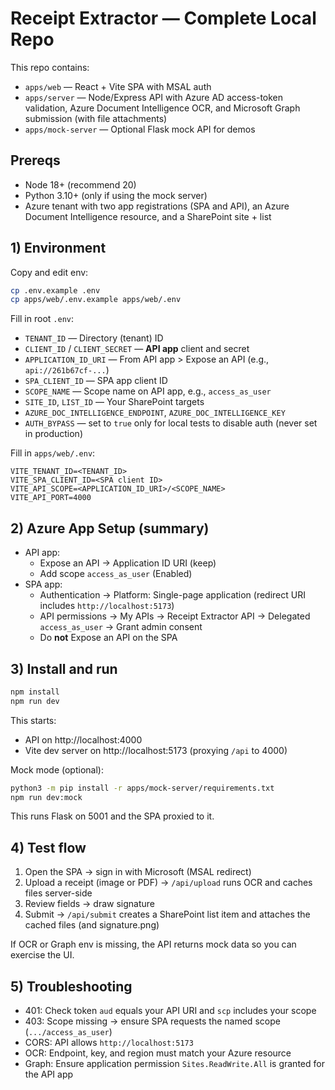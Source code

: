 # Receipt Extractor — Complete Local Repo

This repo contains:
- `apps/web` — React + Vite SPA with MSAL auth
- `apps/server` — Node/Express API with Azure AD access-token validation, Azure Document Intelligence OCR, and Microsoft Graph submission (with file attachments)
- `apps/mock-server` — Optional Flask mock API for demos

## Prereqs
- Node 18+ (recommend 20)
- Python 3.10+ (only if using the mock server)
- Azure tenant with two app registrations (SPA and API), an Azure Document Intelligence resource, and a SharePoint site + list

## 1) Environment
Copy and edit env:
```bash
cp .env.example .env
cp apps/web/.env.example apps/web/.env
```
Fill in root `.env`:
- `TENANT_ID` — Directory (tenant) ID
- `CLIENT_ID` / `CLIENT_SECRET` — **API app** client and secret
- `APPLICATION_ID_URI` — From API app > Expose an API (e.g., `api://261b67cf-...`)
- `SPA_CLIENT_ID` — SPA app client ID
- `SCOPE_NAME` — Scope name on API app, e.g., `access_as_user`
- `SITE_ID`, `LIST_ID` — Your SharePoint targets
- `AZURE_DOC_INTELLIGENCE_ENDPOINT`, `AZURE_DOC_INTELLIGENCE_KEY`
- `AUTH_BYPASS` — set to `true` only for local tests to disable auth (never set in production)

Fill in `apps/web/.env`:
```
VITE_TENANT_ID=<TENANT_ID>
VITE_SPA_CLIENT_ID=<SPA client ID>
VITE_API_SCOPE=<APPLICATION_ID_URI>/<SCOPE_NAME>
VITE_API_PORT=4000
```

## 2) Azure App Setup (summary)
- API app:
  - Expose an API → Application ID URI (keep)
  - Add scope `access_as_user` (Enabled)
- SPA app:
  - Authentication → Platform: Single-page application (redirect URI includes `http://localhost:5173`)
  - API permissions → My APIs → Receipt Extractor API → Delegated `access_as_user` → Grant admin consent
  - Do **not** Expose an API on the SPA

## 3) Install and run
```bash
npm install
npm run dev
```
This starts:
- API on http://localhost:4000
- Vite dev server on http://localhost:5173 (proxying `/api` to 4000)

Mock mode (optional):
```bash
python3 -m pip install -r apps/mock-server/requirements.txt
npm run dev:mock
```
This runs Flask on 5001 and the SPA proxied to it.

## 4) Test flow
1. Open the SPA → sign in with Microsoft (MSAL redirect)
2. Upload a receipt (image or PDF) → `/api/upload` runs OCR and caches files server-side
3. Review fields → draw signature
4. Submit → `/api/submit` creates a SharePoint list item and attaches the cached files (and signature.png)

If OCR or Graph env is missing, the API returns mock data so you can exercise the UI.

## 5) Troubleshooting
- 401: Check token `aud` equals your API URI and `scp` includes your scope
- 403: Scope missing → ensure SPA requests the named scope (`.../access_as_user`)
- CORS: API allows `http://localhost:5173`
- OCR: Endpoint, key, and region must match your Azure resource
- Graph: Ensure application permission `Sites.ReadWrite.All` is granted for the API app
